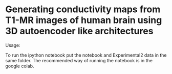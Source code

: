 # Generating conductivity maps from T1-MR images of human brain using 3D autoencoder like architectures

Usage:

To run the ipython notebook put the notebook and Experimental2 data in the same folder.
The recommended way of running the notebook is in the google colab.
